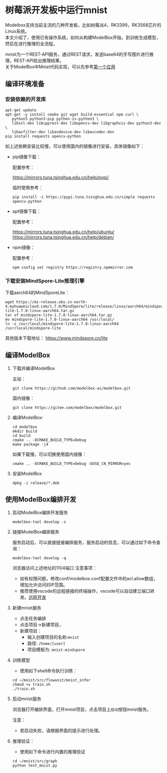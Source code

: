 # 树莓派开发板中运行mnist

Modelbox支持当前主流的几种开发板，比如树莓派4，RK3399，RK3568芯片的Linux系统。  
本文介绍了，使用已有操作系统，如何从构建ModelBox开始，到训练生成模型，然后在进行推理的全流程。

mnist为一个REST-API服务，通过REST请求，发送base64的手写图片进行推理，REST-API给出推理结果。  
关于ModelBox中Mnist代码实现，可以先参考[第一个应用](../first-app/mnist.md)

## 编译环境准备

### 安装依赖的开发库

```shell
apt-get update
apt-get -y install cmake git wget build-essential npm curl \
   python3 python3-pip python-is-python3 \
   libssl-dev libcpprest-dev libopencv-dev libgraphviz-dev python3-dev \
   libavfilter-dev libavdevice-dev libavcodec-dev
pip install requests opencv-python

```

如上述依赖安装比较慢，可以使用国内的镜像进行安装，具体镜像如下：

* pip镜像下载：

    配置参考：  

    <https://mirrors.tuna.tsinghua.edu.cn/help/pypi/>  

    临时使用参考：

    ```shell
    pip install -i https://pypi.tuna.tsinghua.edu.cn/simple requests opencv-python
    ```

* apt镜像下载：

    配置参考：  

    <https://mirrors.tuna.tsinghua.edu.cn/help/ubuntu/>  
    <https://mirrors.tuna.tsinghua.edu.cn/help/debian/>  

* npm镜像：

    配置参考：  

    ```shell
    npm config set registry https://registry.npmmirror.com
    ```

### 下载安装MindSpore-Lite推理引擎

下载aarch64的MindSporeLite：

```shell
wget https://ms-release.obs.cn-north-4.myhuaweicloud.com/1.7.0/MindSpore/lite/release/linux/aarch64/mindspore-lite-1.7.0-linux-aarch64.tar.gz
tar xf mindspore-lite-1.7.0-linux-aarch64.tar.gz
mv mindspore-lite-1.7.0-linux-aarch64 /usr/local/
ln -s /usr/local/mindspore-lite-1.7.0-linux-aarch64 /usr/local/mindspore-lite

```

其他版本下载地址： <https://www.mindspore.cn/lite>

## 编译ModelBox

1. 下载并编译ModelBox

    主站：

    ```shell
    git clone https://github.com/modelbox-ai/modelbox.git
    ```

    国内镜像：

    ```shell
    git clone https://gitee.com/modelbox/modelbox.git
    ```

1. 编译ModelBox:

    ```shell
    cd modelbox
    mkdir build
    cd build
    cmake .. -DCMAKE_BUILD_TYPE=Debug 
    make package -j4
    ```

    如果下载慢，可以切换使用国内镜像：

    ```shell
    cmake .. -DCMAKE_BUILD_TYPE=Debug -DUSE_CN_MIRROR=yes
    ```

1. 安装ModelBox

    ```shell
    dpkg -i release/*.deb
    ```

## 使用ModelBox编排开发

1. 启动ModelBox编排开发服务

    ```shell
    modelbox-tool develop -s 
    ```

1. 链接ModelBox编排服务

    服务启动后，可以直接链接编排服务，服务启动的信息，可以通过如下命令查询：

    ```shell
    modelbox-tool develop -q
    ```

    浏览器访问上述地址的1104端口
    注意事项：
    * 如有权限问题，修改conf/modelbox.conf配置文件中的acl.allow数组，增加允许访问的IP范围。
    * 推荐使用vscode的远程链接的终端操作，vscode可以自动建立端口转发。[远程开发](https://code.visualstudio.com/docs/remote/ssh)  

1. 新建mnist服务

    * 点击任务编排
    * 点击项目->新建项目，
    * 新建项目：
        * 输入创建项目的名称:`mnist`
        * 路径: `/home/[user]`
        * 项目模板为: `mnist-mindspore`

1. 训练模型

    * 使用如下shell命令执行训练：

    ```shell
    cd ~/mnist/src/flowunit/mnist_infer
    chmod +x train.sh
    ./train.sh
    ```

1. 启动mnist服务

    浏览器打开编排界面，打开mnist项目，点击项目上`启动`按钮mnist服务。

    注意：  
    * 若启动失败，请根据界面的提示进行处理。

1. 推理验证：

    * 使用如下命令进行内置的推理验证

    ```shell
    cd ~/mnist/src/graph
    python test_mnist.py
    ```
